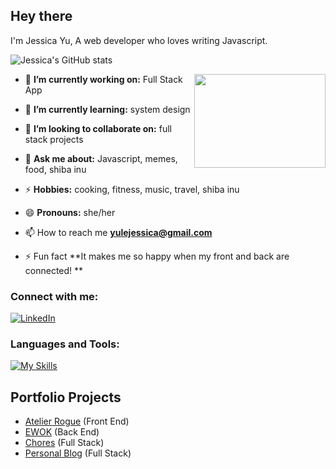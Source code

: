 ## Hey there 
I'm Jessica Yu, A web developer who loves writing Javascript.

![Jessica's GitHub stats](https://github-readme-stats.vercel.app/api?username=yulejessica&show_icons=true&theme=radical)

<!-- credits for the gif https://gph.is/g/ZWg5jr7 -->
<img align="right" height="150" width="210" src="data.gif">

- 🔭 **I’m currently working on:** Full Stack App

- 🌱 **I’m currently learning:** system design 

- 👯 **I’m looking to collaborate on:** full stack projects 

- 💬 **Ask me about:** Javascript, memes, food, shiba inu

- ⚡ **Hobbies:** cooking, fitness, music, travel, shiba inu

- 😄 **Pronouns:** she/her

- 📫 How to reach me **yulejessica@gmail.com**

- ⚡ Fun fact **It makes me so happy when my front and back are connected!  **

<h3 align="left">Connect with me:</h3>

[![LinkedIn](https://img.shields.io/badge/linkedin-%230077B5.svg?style=for-the-badge&logo=linkedin&logoColor=white)](https://www.linkedin.com/in/jessicaleyu) 


<h3 align="left">Languages and Tools:</h3>

[![My Skills](https://skillicons.dev/icons?i=javacript,html,css,react,nodejs,git,express,mysql,mongodb,postgres,aws)](https://skillicons.dev)

<!-- <p><img align="left" src="https://github-readme-stats.vercel.app/api/top-langs?username=g3root&show_icons=true&locale=en&layout=compact" alt="g3root" /></p>

<p>&nbsp;<img align="center" src="https://github-readme-stats.vercel.app/api?username=g3root&show_icons=true&locale=en" alt="g3root" /></p>

<p><img align="center" src="https://github-readme-streak-stats.herokuapp.com/?user=g3root&" alt="g3root" /></p> -->

## Portfolio Projects
- [Atelier Rogue](https://github.com/fec-rogue/atelier-rogue) (Front End)
- [EWOK](https://github.com/SDC-Ewok/SDC-Products) (Back End)
- [Chores](https://github.com/Blue-Ocean-Pineapple/Chores) (Full Stack)
- [Personal Blog](https://github.com/yulejessica/MVP) (Full Stack)
